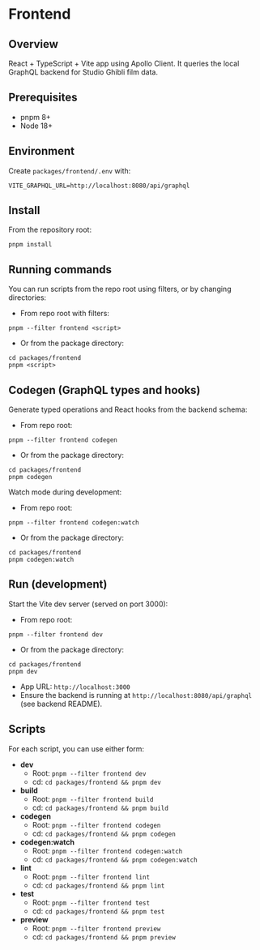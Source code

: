 # Frontend

## Overview

React + TypeScript + Vite app using Apollo Client. It queries the local GraphQL backend for Studio Ghibli film data.

## Prerequisites

- pnpm 8+
- Node 18+

## Environment

Create `packages/frontend/.env` with:

```
VITE_GRAPHQL_URL=http://localhost:8080/api/graphql
```

## Install

From the repository root:

```
pnpm install
```

## Running commands

You can run scripts from the repo root using filters, or by changing directories:

- From repo root with filters:

```
pnpm --filter frontend <script>
```

- Or from the package directory:

```
cd packages/frontend
pnpm <script>
```

## Codegen (GraphQL types and hooks)

Generate typed operations and React hooks from the backend schema:

- From repo root:

```
pnpm --filter frontend codegen
```

- Or from the package directory:

```
cd packages/frontend
pnpm codegen
```

Watch mode during development:

- From repo root:

```
pnpm --filter frontend codegen:watch
```

- Or from the package directory:

```
cd packages/frontend
pnpm codegen:watch
```

## Run (development)

Start the Vite dev server (served on port 3000):

- From repo root:

```
pnpm --filter frontend dev
```

- Or from the package directory:

```
cd packages/frontend
pnpm dev
```

- App URL: `http://localhost:3000`
- Ensure the backend is running at `http://localhost:8080/api/graphql` (see backend README).

## Scripts

For each script, you can use either form:

- **dev**
  - Root: `pnpm --filter frontend dev`
  - cd: `cd packages/frontend && pnpm dev`
- **build**
  - Root: `pnpm --filter frontend build`
  - cd: `cd packages/frontend && pnpm build`
- **codegen**
  - Root: `pnpm --filter frontend codegen`
  - cd: `cd packages/frontend && pnpm codegen`
- **codegen:watch**
  - Root: `pnpm --filter frontend codegen:watch`
  - cd: `cd packages/frontend && pnpm codegen:watch`
- **lint**
  - Root: `pnpm --filter frontend lint`
  - cd: `cd packages/frontend && pnpm lint`
- **test**
  - Root: `pnpm --filter frontend test`
  - cd: `cd packages/frontend && pnpm test`
- **preview**
  - Root: `pnpm --filter frontend preview`
  - cd: `cd packages/frontend && pnpm preview`
